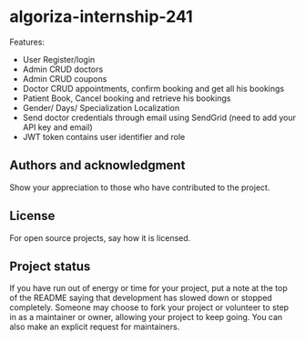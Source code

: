 # algoriza-internship-241

Features:
- User Register/login
- Admin CRUD doctors
- Admin CRUD coupons
- Doctor CRUD appointments, confirm booking and get all his bookings
- Patient Book, Cancel booking and retrieve his bookings
- Gender/ Days/ Specialization Localization
- Send doctor credentials through email using SendGrid (need to add your API key and email)
- JWT token contains user identifier and role

## Authors and acknowledgment
Show your appreciation to those who have contributed to the project.

## License
For open source projects, say how it is licensed.

## Project status
If you have run out of energy or time for your project, put a note at the top of the README saying that development has slowed down or stopped completely. Someone may choose to fork your project or volunteer to step in as a maintainer or owner, allowing your project to keep going. You can also make an explicit request for maintainers.
